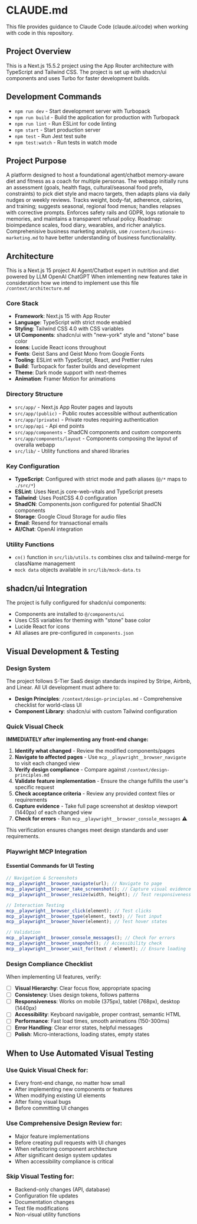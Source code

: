 # CLAUDE.md

This file provides guidance to Claude Code (claude.ai/code) when working with code in this repository.

## Project Overview

This is a Next.js 15.5.2 project using the App Router architecture with TypeScript and Tailwind CSS. The project is set up with shadcn/ui components and uses Turbo for faster development builds.

## Development Commands

- `npm run dev` - Start development server with Turbopack
- `npm run build` - Build the application for production with Turbopack
- `npm run lint` - Run ESLint for code linting
- `npm start` - Start production server
- `npm test` - Run Jest test suite
- `npm test:watch` - Run tests in watch mode

## Project Purpose

A platform designed to host a foundational agent/chatbot memory-aware diet and fitness as a coach for multiple personas. The webapp initially runs an assessment (goals, health flags, cultural/seasonal food prefs, constraints) to pick diet style and macro targets, then adapts plans via daily nudges or weekly reviews. Tracks weight, body-fat, adherence, calories, and training; suggests seasonal, regional food menus; handles relapses with corrective prompts. Enforces safety rails and GDPR, logs rationale to memories, and maintains a transparent refusal policy. Roadmap: bioimpedance scales, food diary, wearables, and richer analytics.
Comprehenisive business marketing analysis, use `/context/business-marketing.md` to have better understanding of business functionalality.

## Architecture

This is a Next.js 15 project AI Agent/Chatbot expert in nutrition and diet powered by LLM OpenAI ChatGPT
When imlementing new features take in consideration how we intend to implement use this file `/context/architecture.md`

### Core Stack

- **Framework**: Next.js 15 with App Router
- **Language**: TypeScript with strict mode enabled
- **Styling**: Tailwind CSS 4.0 with CSS variables
- **UI Components**: shadcn/ui with "new-york" style and "stone" base color
- **Icons**: Lucide React icons throughout
- **Fonts**: Geist Sans and Geist Mono from Google Fonts
- **Tooling**: ESLint with TypeScript, React, and Prettier rules
- **Build**: Turbopack for faster builds and development
- **Theme**: Dark mode support with next-themes
- **Animation**: Framer Motion for animations

### Directory Structure

- `src/app/` - Next.js App Router pages and layouts
- `src/app/(public)` - Public routes accessible without authentication
- `src/app/(private)` - Private routes requiring authentication
- `src/app/api` - Api end points
- `src/app/components` - ShadCN components and custom components
- `src/app/components/layout` - Components composing the layout of overalla webapp
- `src/lib/` - Utility functions and shared libraries

### Key Configuration

- **TypeScript**: Configured with strict mode and path aliases (`@/*` maps to `./src/*`)
- **ESLint**: Uses Next.js core-web-vitals and TypeScript presets
- **Tailwind**: Uses PostCSS 4.0 configuration
- **ShadCN**: Components.json configured for potential ShadCN components
- **Storage**: Google Cloud Storage for audio files
- **Email**: Resend for transactional emails
- **AI/Chat**: OpenAI integration

### Utility Functions

- `cn()` function in `src/lib/utils.ts` combines clsx and tailwind-merge for className management
- `mock data` objects available in `src/lib/mock-data.ts`

## shadcn/ui Integration

The project is fully configured for shadcn/ui components:

- Components are installed to `@/components/ui`
- Uses CSS variables for theming with "stone" base color
- Lucide React for icons
- All aliases are pre-configured in `components.json`

## Visual Development & Testing

### Design System

The project follows S-Tier SaaS design standards inspired by Stripe, Airbnb, and Linear. All UI development must adhere to:

- **Design Principles**: `/context/design-principles.md` - Comprehensive checklist for world-class UI
- **Component Library**: shadcn/ui with custom Tailwind configuration

### Quick Visual Check

**IMMEDIATELY after implementing any front-end change:**

1. **Identify what changed** - Review the modified components/pages
2. **Navigate to affected pages** - Use `mcp__playwright__browser_navigate` to visit each changed view
3. **Verify design compliance** - Compare against `/context/design-principles.md`
4. **Validate feature implementation** - Ensure the change fulfills the user's specific request
5. **Check acceptance criteria** - Review any provided context files or requirements
6. **Capture evidence** - Take full page screenshot at desktop viewport (1440px) of each changed view
7. **Check for errors** - Run `mcp__playwright__browser_console_messages` ⚠️

This verification ensures changes meet design standards and user requirements.

### Playwright MCP Integration

#### Essential Commands for UI Testing

```javascript
// Navigation & Screenshots
mcp__playwright__browser_navigate(url); // Navigate to page
mcp__playwright__browser_take_screenshot(); // Capture visual evidence
mcp__playwright__browser_resize(width, height); // Test responsiveness

// Interaction Testing
mcp__playwright__browser_click(element); // Test clicks
mcp__playwright__browser_type(element, text); // Test input
mcp__playwright__browser_hover(element); // Test hover states

// Validation
mcp__playwright__browser_console_messages(); // Check for errors
mcp__playwright__browser_snapshot(); // Accessibility check
mcp__playwright__browser_wait_for(text / element); // Ensure loading
```

### Design Compliance Checklist

When implementing UI features, verify:

- [ ] **Visual Hierarchy**: Clear focus flow, appropriate spacing
- [ ] **Consistency**: Uses design tokens, follows patterns
- [ ] **Responsiveness**: Works on mobile (375px), tablet (768px), desktop (1440px)
- [ ] **Accessibility**: Keyboard navigable, proper contrast, semantic HTML
- [ ] **Performance**: Fast load times, smooth animations (150-300ms)
- [ ] **Error Handling**: Clear error states, helpful messages
- [ ] **Polish**: Micro-interactions, loading states, empty states

## When to Use Automated Visual Testing

### Use Quick Visual Check for:

- Every front-end change, no matter how small
- After implementing new components or features
- When modifying existing UI elements
- After fixing visual bugs
- Before committing UI changes

### Use Comprehensive Design Review for:

- Major feature implementations
- Before creating pull requests with UI changes
- When refactoring component architecture
- After significant design system updates
- When accessibility compliance is critical

### Skip Visual Testing for:

- Backend-only changes (API, database)
- Configuration file updates
- Documentation changes
- Test file modifications
- Non-visual utility functions
